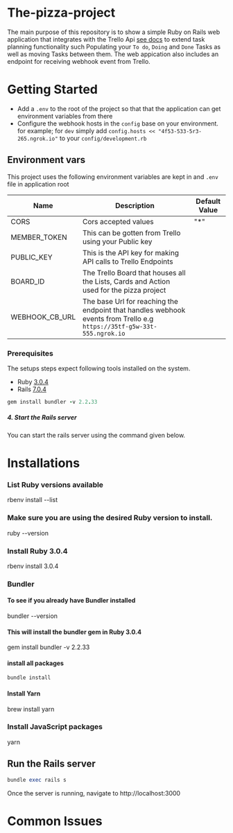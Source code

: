 # The-pizza-project

The main purpose of this repository is to show a simple Ruby on Rails web application that integrates with the Trello Api [see docs](https://developers.trello.com/docs/get-started) to extend task planning functionality such Populating your `To do`, `Doing` and `Done` Tasks as well as moving Tasks between them. The web appication also includes an endpoint for receiving webhook event from Trello.

# Getting Started

- Add a `.env` to the root of the project so that that the application can get environment variables from there
- Configure the webhook hosts in the `config` base on your environment. for example; for `dev` simply add `config.hosts << "4f53-533-5r3-265.ngrok.io"` to your `config/development.rb`

## Environment vars

This project uses the following environment variables are kept in and `.env` file in application root

| Name           | Description                                                                                                            | Default Value |
| -------------- | ---------------------------------------------------------------------------------------------------------------------- | ------------- |
| CORS           | Cors accepted values                                                                                                   | "\*"          |
| MEMBER_TOKEN   | This can be gotten from Trello using your Public key                                                                   |               |
| PUBLIC_KEY     | This is the API key for making API calls to Trello Endpoints                                                           |               |
| BOARD_ID       | The Trello Board that houses all the Lists, Cards and Action used for the pizza project                                |               |
| WEBHOOK_CB_URL | The base Url for reaching the endpoint that handles webhook events from Trello e.g `https://35tf-g5w-33t-555.ngrok.io` |               |

### Prerequisites

The setups steps expect following tools installed on the system.

- Ruby [3.0.4](https://github.com/organization/project-name/blob/master/.ruby-version#L1)
- Rails [7.0.4](https://github.com/organization/project-name/blob/master/Gemfile#L12)

```ruby
gem install bundler -v 2.2.33
```

##### 4. Start the Rails server

You can start the rails server using the command given below.

# Installations

### List Ruby versions available

rbenv install --list

### Make sure you are using the desired Ruby version to install.

ruby --version

### Install Ruby 3.0.4

rbenv install 3.0.4

### Bundler

#### To see if you already have Bundler installed

bundler --version

#### This will install the bundler gem in Ruby 3.0.4

gem install bundler -v 2.2.33

#### install all packages

```ruby
bundle install

```

#### Install Yarn

brew install yarn

### Install JavaScript packages

yarn

## Run the Rails server

```ruby
bundle exec rails s
```

Once the server is running, navigate to http://localhost:3000

# Common Issues

##
